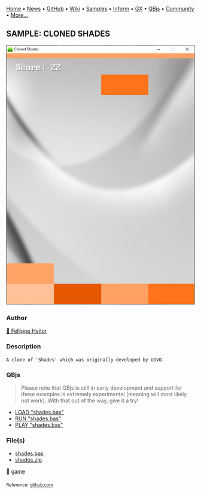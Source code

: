 [Home](https://qb64.com) • [News](../../news.md) • [GitHub](https://github.com/QB64Official/qb64) • [Wiki](https://github.com/QB64Official/qb64/wiki) • [Samples](../../samples.md) • [Inform](../../inform.md) • [GX](../../gx.md) • [QBjs](../../qbjs.md) • [Community](../../community.md) • [More...](../../more.md)

## SAMPLE: CLONED SHADES

![screenshot.png](img/screenshot.png)

### Author

[🐝 Fellippe Heitor](../fellippe-heitor.md) 

### Description

```text
A clone of 'Shades' which was originally developed by UOVO.
```

### QBjs

> Please note that QBjs is still in early development and support for these examples is extremely experimental (meaning will most likely not work). With that out of the way, give it a try!

* [LOAD "shades.bas"](https://v6p9d9t4.ssl.hwcdn.net/html/5963335/index.html?src=https://qb64.com/samples/cloned-shades/src/shades.bas)
* [RUN "shades.bas"](https://v6p9d9t4.ssl.hwcdn.net/html/5963335/index.html?mode=auto&src=https://qb64.com/samples/cloned-shades/src/shades.bas)
* [PLAY "shades.bas"](https://v6p9d9t4.ssl.hwcdn.net/html/5963335/index.html?mode=play&src=https://qb64.com/samples/cloned-shades/src/shades.bas)

### File(s)

* [shades.bas](src/shades.bas)
* [shades.zip](src/shades.zip)

🔗 [game](../game.md)


<sub>Reference: [github.com](https://github.com/FellippeHeitor/Cloned-Shades) </sub>

